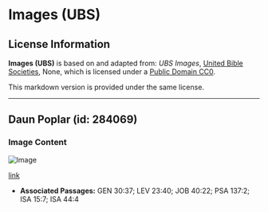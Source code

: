 # Images (UBS)

## License Information

**Images (UBS)** is based on and adapted from: _UBS Images_, [United Bible Societies](https://unitedbiblesocieties.org/), None, which is licensed under a [Public Domain CC0](https://creativecommons.org/public-domain/cc0/).

This markdown version is provided under the same license.



--------------------------------

## Daun Poplar (id: 284069)

### Image Content

![Image](https://cdn.aquifer.bible/aquifer-content/resources/Media/WEB-0731_poplar_leaf.jpg)

[link](https://cdn.aquifer.bible/aquifer-content/resources/Media/WEB-0731_poplar_leaf.jpg)

* **Associated Passages:** GEN 30:37; LEV 23:40; JOB 40:22; PSA 137:2; ISA 15:7; ISA 44:4

